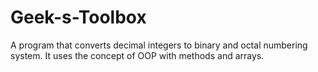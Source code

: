 # Geek-s-Toolbox
A program that converts decimal integers to binary and octal numbering system. It uses the concept of OOP with methods and arrays.
